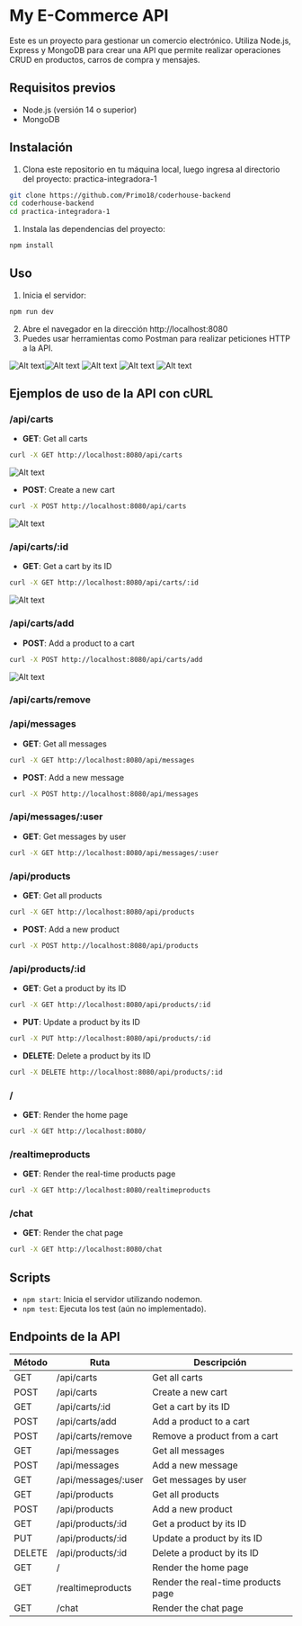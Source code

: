 # My E-Commerce API

Este es un proyecto para gestionar un comercio electrónico. Utiliza Node.js, Express y MongoDB para crear una API que permite realizar operaciones CRUD en productos, carros de compra y mensajes.

## Requisitos previos

- Node.js (versión 14 o superior)
- MongoDB

## Instalación

1. Clona este repositorio en tu máquina local, luego ingresa al directorio del proyecto: practica-integradora-1

```bash
git clone https://github.com/Primo18/coderhouse-backend
cd coderhouse-backend
cd practica-integradora-1
```

1. Instala las dependencias del proyecto:

```bash
npm install
```

## Uso

1. Inicia el servidor:

```bash
npm run dev
```

2. Abre el navegador en la dirección http://localhost:8080
3. Puedes usar herramientas como Postman para realizar peticiones HTTP a la API.

![Alt text](image-7.png)![Alt text](image-8.png)
![Alt text](image-2.png) ![Alt text](image.png) ![Alt text](image-1.png)

## Ejemplos de uso de la API con cURL

### /api/carts

* **GET**: Get all carts

```bash
curl -X GET http://localhost:8080/api/carts
```
![Alt text](image-3.png)


* **POST**: Create a new cart

```bash
curl -X POST http://localhost:8080/api/carts
```
![Alt text](image-4.png)

### /api/carts/:id

* **GET**: Get a cart by its ID

```bash
curl -X GET http://localhost:8080/api/carts/:id
```
![Alt text](image-5.png)

### /api/carts/add

* **POST**: Add a product to a cart

```bash
curl -X POST http://localhost:8080/api/carts/add
```
![Alt text](image-6.png)

### /api/carts/remove


### /api/messages

* **GET**: Get all messages

```bash
curl -X GET http://localhost:8080/api/messages
```

* **POST**: Add a new message

```bash
curl -X POST http://localhost:8080/api/messages
```

### /api/messages/:user

* **GET**: Get messages by user

```bash
curl -X GET http://localhost:8080/api/messages/:user
```

### /api/products

* **GET**: Get all products

```bash
curl -X GET http://localhost:8080/api/products
```

* **POST**: Add a new product

```bash
curl -X POST http://localhost:8080/api/products
```

### /api/products/:id

* **GET**: Get a product by its ID

```bash
curl -X GET http://localhost:8080/api/products/:id
```

* **PUT**: Update a product by its ID

```bash
curl -X PUT http://localhost:8080/api/products/:id
```

* **DELETE**: Delete a product by its ID

```bash
curl -X DELETE http://localhost:8080/api/products/:id
```

### /

* **GET**: Render the home page

```bash
curl -X GET http://localhost:8080/
```

### /realtimeproducts

* **GET**: Render the real-time products page

```bash
curl -X GET http://localhost:8080/realtimeproducts
```

### /chat

* **GET**: Render the chat page

```bash
curl -X GET http://localhost:8080/chat
```

## Scripts

- `npm start`: Inicia el servidor utilizando nodemon.
- `npm test`: Ejecuta los test (aún no implementado).

## Endpoints de la API

| Método | Ruta                | Descripción                        |
| ------ | ------------------- | ---------------------------------- |
| GET    | /api/carts          | Get all carts                      |
| POST   | /api/carts          | Create a new cart                  |
| GET    | /api/carts/:id      | Get a cart by its ID               |
| POST   | /api/carts/add      | Add a product to a cart            |
| POST   | /api/carts/remove   | Remove a product from a cart       |
| GET    | /api/messages       | Get all messages                   |
| POST   | /api/messages       | Add a new message                  |
| GET    | /api/messages/:user | Get messages by user               |
| GET    | /api/products       | Get all products                   |
| POST   | /api/products       | Add a new product                  |
| GET    | /api/products/:id   | Get a product by its ID            |
| PUT    | /api/products/:id   | Update a product by its ID         |
| DELETE | /api/products/:id   | Delete a product by its ID         |
| GET    | /                   | Render the home page               |
| GET    | /realtimeproducts   | Render the real-time products page |
| GET    | /chat               | Render the chat page               |


